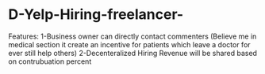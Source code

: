 # D-Yelp-Hiring-freelancer-
Features:
1-Business owner can directly contact commenters (Believe me in medical section it create an incentive for patients which leave a doctor for ever still help others)
2-Decenteralized
Hiring 
Revenue will be shared based on contrubuation percent
